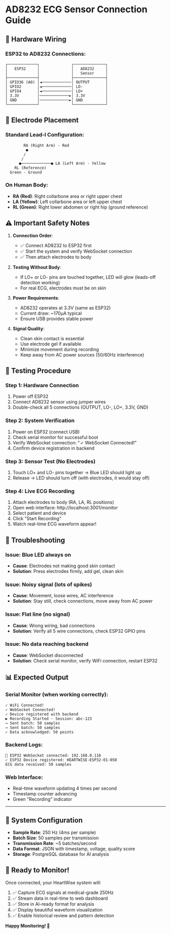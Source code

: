 # AD8232 ECG Sensor Connection Guide

## 🔌 Hardware Wiring

### ESP32 to AD8232 Connections:
```
┌─────────────┐              ┌──────────────┐
│   ESP32     │              │   AD8232     │
│             │              │   Sensor     │
├─────────────┤              ├──────────────┤
│ GPIO36 (A0) │◄─────────────│ OUTPUT       │
│ GPIO2       │◄─────────────│ LO-          │
│ GPIO4       │◄─────────────│ LO+          │
│ 3.3V        │─────────────►│ 3.3V         │
│ GND         │─────────────►│ GND          │
└─────────────┘              └──────────────┘
```

## 📍 Electrode Placement

### Standard Lead-I Configuration:
```
        RA (Right Arm) - Red
         ●
        /
       /
      ●─────────────● LA (Left Arm) - Yellow
    RL (Reference)
  Green - Ground
```

### On Human Body:
- **RA (Red)**: Right collarbone area or right upper chest
- **LA (Yellow)**: Left collarbone area or left upper chest
- **RL (Green)**: Right lower abdomen or right hip (ground reference)

## ⚠️ Important Safety Notes

1. **Connection Order**:
   - ✅ Connect AD8232 to ESP32 first
   - ✅ Start the system and verify WebSocket connection
   - ✅ Then attach electrodes to body

2. **Testing Without Body**:
   - If LO+ or LO- pins are touched together, LED will glow (leads-off detection working)
   - For real ECG, electrodes must be on skin

3. **Power Requirements**:
   - AD8232 operates at 3.3V (same as ESP32)
   - Current draw: ~170μA typical
   - Ensure USB provides stable power

4. **Signal Quality**:
   - Clean skin contact is essential
   - Use electrode gel if available
   - Minimize movement during recording
   - Keep away from AC power sources (50/60Hz interference)

## 🧪 Testing Procedure

### Step 1: Hardware Connection
1. Power off ESP32
2. Connect AD8232 sensor using jumper wires
3. Double-check all 5 connections (OUTPUT, LO-, LO+, 3.3V, GND)

### Step 2: System Verification
1. Power on ESP32 (connect USB)
2. Check serial monitor for successful boot
3. Verify WebSocket connection: "✓ WebSocket Connected!"
4. Confirm device registration in backend

### Step 3: Sensor Test (No Electrodes)
1. Touch LO+ and LO- pins together → Blue LED should light up
2. Release → LED should turn off (with electrodes, it would stay off)

### Step 4: Live ECG Recording
1. Attach electrodes to body (RA, LA, RL positions)
2. Open web interface: http://localhost:3001/monitor
3. Select patient and device
4. Click "Start Recording"
5. Watch real-time ECG waveform appear!

## 🔧 Troubleshooting

### Issue: Blue LED always on
- **Cause**: Electrodes not making good skin contact
- **Solution**: Press electrodes firmly, add gel, clean skin

### Issue: Noisy signal (lots of spikes)
- **Cause**: Movement, loose wires, AC interference
- **Solution**: Stay still, check connections, move away from AC power

### Issue: Flat line (no signal)
- **Cause**: Wrong wiring, bad connections
- **Solution**: Verify all 5 wire connections, check ESP32 GPIO pins

### Issue: No data reaching backend
- **Cause**: WebSocket disconnected
- **Solution**: Check serial monitor, verify WiFi connection, restart ESP32

## 📊 Expected Output

### Serial Monitor (when working correctly):
```
✓ WiFi Connected!
✓ WebSocket Connected!
✓ Device registered with backend
▶ Recording Started - Session: abc-123
→ Sent batch: 50 samples
→ Sent batch: 50 samples
✓ Data acknowledged: 50 points
```

### Backend Logs:
```
🔌 ESP32 WebSocket connected: 192.168.0.116
✓ ESP32 Device registered: HEARTWISE-ESP32-01-050
ECG data received: 50 samples
```

### Web Interface:
- Real-time waveform updating 4 times per second
- Timestamp counter advancing
- Green "Recording" indicator

---

## 🎯 System Configuration

- **Sample Rate**: 250 Hz (4ms per sample)
- **Batch Size**: 50 samples per transmission
- **Transmission Rate**: ~5 batches/second
- **Data Format**: JSON with timestamp, voltage, quality score
- **Storage**: PostgreSQL database for AI analysis

## 🏥 Ready to Monitor!

Once connected, your HeartWise system will:
1. ✅ Capture ECG signals at medical-grade 250Hz
2. ✅ Stream data in real-time to web dashboard
3. ✅ Store in AI-ready format for analysis
4. ✅ Display beautiful waveform visualization
5. ✅ Enable historical review and pattern detection

**Happy Monitoring! 💚**

